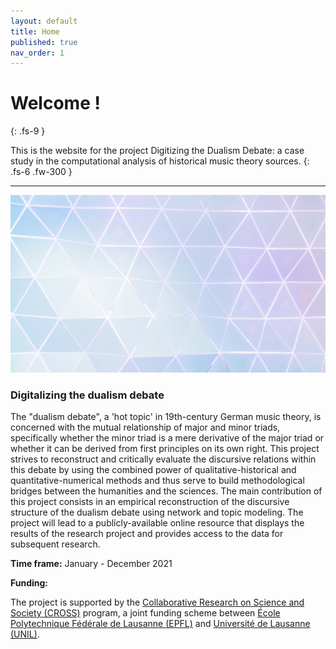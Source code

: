 ```yaml
---
layout: default
title: Home
published: true
nav_order: 1
---
```


# Welcome !
{: .fs-9 }

This is the website for the project Digitizing the Dualism Debate: a case study in the computational analysis of historical music theory sources.
{: .fs-6 .fw-300 }

---

![triangles](img/triangles.jpg)

### Digitalizing the dualism debate 

The "dualism debate", a 'hot topic' in 19th-century German music theory, 
is concerned with the mutual relationship of major and minor triads, 
specifically whether the minor triad is a mere derivative of the major triad 
or whether it can be derived from first principles on its own right. 
This project strives to reconstruct and critically evaluate the discursive relations 
within this debate by using the combined power of qualitative-historical 
and quantitative-numerical methods and thus serve to build methodological bridges 
between the humanities and the sciences. The main contribution of this project 
consists in an empirical reconstruction of the discursive structure of the 
dualism debate using network and topic modeling. The project will lead to a 
publicly-available online resource that displays the results of 
the research project and provides access to the data for subsequent research. 

**Time frame:** January - December 2021

**Funding:**

The project is supported by the 
[Collaborative Research on Science and Society (CROSS)](https://www.epfl.ch/schools/cdh/research-2/cross-collaborative-research-on-science-and-society/) 
program, a joint funding scheme between [École Polytechnique Fédérale de Lausanne (EPFL)](https://www.epfl.ch/) 
and [Université de Lausanne (UNIL)](https://www.unil.ch).